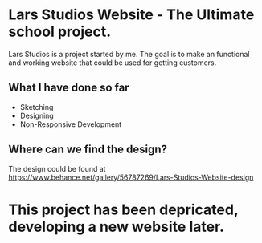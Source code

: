 # Lars Studios Website - The Ultimate school project.

Lars Studios is a project started by me.
The goal is to make an functional and working website that could be used for getting customers.

## What I have done so far
* Sketching
* Designing
* Non-Responsive Development

## Where can we find the design?
The design could be found at https://www.behance.net/gallery/56787269/Lars-Studios-Website-design

# This project has been depricated, developing a new website later.
